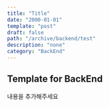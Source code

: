 ```yaml
---
title: "Title"
date: "2000-01-01"
template: "post"
draft: false
path: "/archive/backend/test"
description: "none"
category: "BackEnd"
---
```


## Template for BackEnd

내용을 추가해주세요

